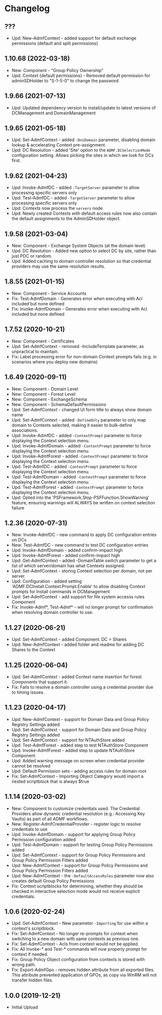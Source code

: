 ﻿# Changelog

## ???

- Upd: New-AdmfContext - added support for default exchange permissions (default and split permissions)

## 1.10.68 (2022-03-18)

- New: Component - "Group Policy Ownership"
- Upd: Context (default permissions) - Removed default permission for adminSDHolder to "S-1-5-0" to change the password

## 1.9.66 (2021-07-13)

- Upd: Updated dependency version to install/update to latest versions of DCManagement and DomainManagement

## 1.9.65 (2021-05-18)

- Upd: Set-AdmfContext - added `-DnsDomain` parameter, disabling domain lookup & accelerating Context pre-assignment.
- Upd: DC Resolution - added 'Site' option to the `ADMF.DCSelectionMode` configuration setting. Allows picking the sites in which we look for DCs first.

## 1.9.62 (2021-04-23)

- Upd: Invoke-AdmfDC - added `-TargetServer` parameter to allow processing specific servers only
- Upd: Test-AdmfDC - added `-TargetServer` parameter to allow processing specific servers only
- Upd: Contexts now process the `servers` node
- Upd: Newly created Contexts with default access rules now also contain the default assignments to the AdminSDHolder object.

## 1.9.58 (2021-03-04)

- New: Component - Exchange System Objects (at the domain level)
- Upd: DC Resolution - Added new option to select DC by site, rather than just PDC or random.
- Upd: Added caching to domain controller resolution so that credential providers may use the same resolution results.

## 1.8.55 (2021-01-15)

- New: Component - Service Accounts
- Fix: Test-AdmfDomain - Generates error when executing with Acl included but none defined
- Fix: Invoke-AdmfDomain - Generates error when executing with Acl included but none defined

## 1.7.52 (2020-10-21)

- New: Component - Certificates
- Upd: Set-AdmfContext - removed -IncludeTemplate parameter, as unpractical to maintain.
- Fix: Label processing error for non-domain Context prompts fails (e.g. in scenarios where you deploy new domains)

## 1.6.49 (2020-09-11)

- New: Component - Domain Level
- New: Component - Forest Level
- New: Component - ExchangeSchema
- New: Component - SchemaDefaultPermissions
- Upd: Set-AdmfContext - changed UI form title to always show domain name
- Upd: Set-AdmfContext - added `-DefineOnly` parameter to only map domain to Contexts selected, making it easier to bulk-define associations.
- Upd: Invoke-AdmfDC - added `-ContextPrompt` parameter to force displaying the Context selection menu.
- Upd: Invoke-AdmfDomain - added `-ContextPrompt` parameter to force displaying the Context selection menu.
- Upd: Invoke-AdmfForest - added `-ContextPrompt` parameter to force displaying the Context selection menu.
- Upd: Test-AdmfDC - added `-ContextPrompt` parameter to force displaying the Context selection menu.
- Upd: Test-AdmfDomain - added `-ContextPrompt` parameter to force displaying the Context selection menu.
- Upd: Test-AdmfForest - added `-ContextPrompt` parameter to force displaying the Context selection menu.
- Upd: Opted into the 'PSFramework.Stop-PSFFunction.ShowWarning' feature, ensuring warnings will ALWAYS be written on context selection failure

## 1.2.36 (2020-07-31)

- New: Invoke-AdmfDC - new command to apply DC configuration entries on DCs
- New: Test-AdmfDC - new command to test DC configuration entries
- Upd: Invoke-AdmfDomain - added confirm-impact high
- Upd: Invoke-AdmfForest - added confirm-impact high
- Upd: Get-AdmfContext - added -DomainTable switch parameter to get a list of which server/domain has what Contexts assigned.
- Upd: Set-AdmfContext - storing Context selection per domain, not per server.
- Upd: Configuration - added setting 'ADMF.DCInstall.Context.Prompt.Enable' to allow disabling Context prompts for Install commands in DCManagement
- Upd: Set-AdmfContext - add support for file system accesss rules Component
- Fix: Invoke-Admf*, Test-Admf* - will no longer prompt for confirmation when resolving domain controller to use.

## 1.1.27 (2020-06-21)

- Upd: Set-AdmfContext - added Component: DC > Shares
- Upd: New-AdmfContext - added folder and readme for adding DC Shares to the Context

## 1.1.25 (2020-06-04)

- Upd: Set-AdmfContext - added Context name insertion for forest Components that support it.
- Fix: Fails to resolve a domain controller using a credential provider due to timing issues.

## 1.1.23 (2020-04-17)

- Upd: New-AdmfContext - support for Domain Data and Group Policy Registry Settings added
- Upd: Set-AdmfContext - support for Domain Data and Group Policy Registry Settings added
- Upd: Set-AdmfContext - support for NTAuthStore added
- Upd: Test-AdmfForest - added step to test NTAuthStore Component
- Upd: Invoke-AdmfForest - added step to update NTAuthStore Component
- Upd: Added warning message on screen when credential provider cannot be resolved
- Upd: Default Permission sets - adding access rules for domain root
- Fix: Set-AdmfContext - Importing Object Category would import a nested scriptblock that is always $true

## 1.1.14 (2020-03-02)

- New: Component to customize credentials used. The Credential Providers allow dynamic credential resolution (e.g.: Accessing Key Vaults) as part of all ADMF workflows.
- New: Register-AdmfCredentialProvider - register logic to resolve credentials to use
- Upd: Invoke-AdmfDomain - support for applying Group Policy Permission configuration added
- Upd: Test-AdmfDomain - support for testing Group Policy Permissions added
- Upd: Set-AdmfContext - support for Group Policy Permissions and Group Policy Permission Filters added
- Upd: New-AdmfContext - support for Group Policy Permissions and Group Policy Permission Filters added
- Upd: New-AdmfContext - the `-DefaultAccessRules` parameter now also creates default Group Policy Permissions
- Fix: Context scriptblocks for determining, whether they should be checked in interactive selection mode would not receive explicit credentials.

## 1.0.6 (2020-02-24)

- Upd: Get-AdmfContext - New parameter `-Importing` for use within a context's scriptblock.
- Fix: Set-AdmfContext - No longer re-prompts for context when switching to a new domain with same contexts as previous one.
- Fix: Set-AdmfContext - Acls from context would not be applied.
- Fix: All Invoke-* and Test-* commands will now properly prompt for context if needed.
- Fix: Group Policy Object configuration from contexts is stored with wrong path.
- Fix: Export-AdmfGpo - removes hidden attribute from all exported files. This attribute prevented application of GPOs, as copy via WinRM will not transfer hidden files.

## 1.0.0 (2019-12-21)

- Initial Upload
